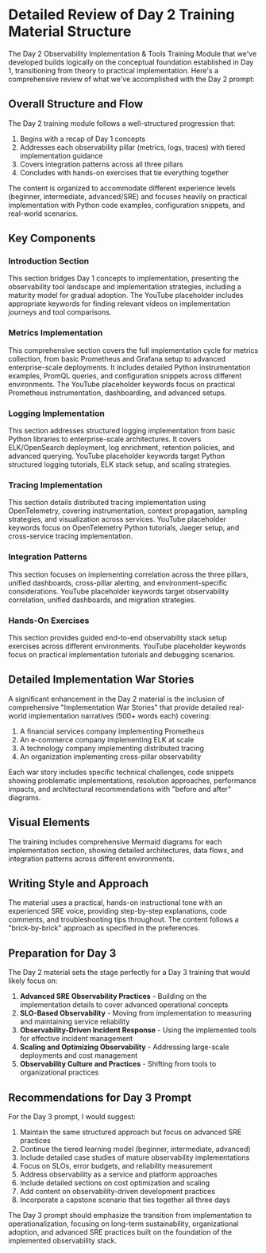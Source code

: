 # Detailed Review of Day 2 Training Material Structure

The Day 2 Observability Implementation & Tools Training Module that we've developed builds logically on the conceptual foundation established in Day 1, transitioning from theory to practical implementation. Here's a comprehensive review of what we've accomplished with the Day 2 prompt:

## Overall Structure and Flow

The Day 2 training module follows a well-structured progression that:

1. Begins with a recap of Day 1 concepts
2. Addresses each observability pillar (metrics, logs, traces) with tiered implementation guidance
3. Covers integration patterns across all three pillars
4. Concludes with hands-on exercises that tie everything together

The content is organized to accommodate different experience levels (beginner, intermediate, advanced/SRE) and focuses heavily on practical implementation with Python code examples, configuration snippets, and real-world scenarios.

## Key Components

### Introduction Section
This section bridges Day 1 concepts to implementation, presenting the observability tool landscape and implementation strategies, including a maturity model for gradual adoption. The YouTube placeholder includes appropriate keywords for finding relevant videos on implementation journeys and tool comparisons.

### Metrics Implementation
This comprehensive section covers the full implementation cycle for metrics collection, from basic Prometheus and Grafana setup to advanced enterprise-scale deployments. It includes detailed Python instrumentation examples, PromQL queries, and configuration snippets across different environments. The YouTube placeholder keywords focus on practical Prometheus instrumentation, dashboarding, and advanced setups.

### Logging Implementation
This section addresses structured logging implementation from basic Python libraries to enterprise-scale architectures. It covers ELK/OpenSearch deployment, log enrichment, retention policies, and advanced querying. YouTube placeholder keywords target Python structured logging tutorials, ELK stack setup, and scaling strategies.

### Tracing Implementation
This section details distributed tracing implementation using OpenTelemetry, covering instrumentation, context propagation, sampling strategies, and visualization across services. YouTube placeholder keywords focus on OpenTelemetry Python tutorials, Jaeger setup, and cross-service tracing implementation.

### Integration Patterns
This section focuses on implementing correlation across the three pillars, unified dashboards, cross-pillar alerting, and environment-specific considerations. YouTube placeholder keywords target observability correlation, unified dashboards, and migration strategies.

### Hands-On Exercises
This section provides guided end-to-end observability stack setup exercises across different environments. YouTube placeholder keywords focus on practical implementation tutorials and debugging scenarios.

## Detailed Implementation War Stories

A significant enhancement in the Day 2 material is the inclusion of comprehensive "Implementation War Stories" that provide detailed real-world implementation narratives (500+ words each) covering:

1. A financial services company implementing Prometheus
2. An e-commerce company implementing ELK at scale
3. A technology company implementing distributed tracing
4. An organization implementing cross-pillar observability

Each war story includes specific technical challenges, code snippets showing problematic implementations, resolution approaches, performance impacts, and architectural recommendations with "before and after" diagrams.

## Visual Elements

The training includes comprehensive Mermaid diagrams for each implementation section, showing detailed architectures, data flows, and integration patterns across different environments.

## Writing Style and Approach

The material uses a practical, hands-on instructional tone with an experienced SRE voice, providing step-by-step explanations, code comments, and troubleshooting tips throughout. The content follows a "brick-by-brick" approach as specified in the preferences.

## Preparation for Day 3

The Day 2 material sets the stage perfectly for a Day 3 training that would likely focus on:

1. **Advanced SRE Observability Practices** - Building on the implementation details to cover advanced operational concepts
2. **SLO-Based Observability** - Moving from implementation to measuring and maintaining service reliability
3. **Observability-Driven Incident Response** - Using the implemented tools for effective incident management
4. **Scaling and Optimizing Observability** - Addressing large-scale deployments and cost management
5. **Observability Culture and Practices** - Shifting from tools to organizational practices

## Recommendations for Day 3 Prompt

For the Day 3 prompt, I would suggest:

1. Maintain the same structured approach but focus on advanced SRE practices
2. Continue the tiered learning model (beginner, intermediate, advanced)
3. Include detailed case studies of mature observability implementations
4. Focus on SLOs, error budgets, and reliability measurement
5. Address observability as a service and platform approaches
6. Include detailed sections on cost optimization and scaling
7. Add content on observability-driven development practices
8. Incorporate a capstone scenario that ties together all three days

The Day 3 prompt should emphasize the transition from implementation to operationalization, focusing on long-term sustainability, organizational adoption, and advanced SRE practices built on the foundation of the implemented observability stack.
